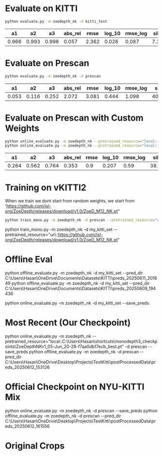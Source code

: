 # Evaluate on KITTI

```bash
python evaluate.py -m zoedepth_nk -d kitti_test
```

| a1   | a2   | a3   | abs_rel | rmse  | log_10 | rmse_log | silog | sq_rel |
|------|------|------|---------|-------|--------|-----------|--------|--------|
| 0.966 | 0.993 | 0.996 | 0.057   | 2.362 | 0.026  | 0.087     | 7.363  | 0.204  |

# Evaluate on Prescan

```bash
python evaluate.py -m zoedepth_nk -d prescan
```

| a1    | a2    | a3    | abs_rel | rmse  | log_10 | rmse_log | silog  | sq_rel |
|-------|-------|-------|---------|-------|--------|-----------|--------|--------|
| 0.053 | 0.116 | 0.252 | 2.072   | 3.081 | 0.444  | 1.098     | 40.093 | 7.417  |


# Evaluate on Prescan with Custom Weights

```bash
python online_evaluate.py -m zoedepth_nk --pretrained_resource="local::C:\Users\Hasan\shortcuts\monodepth3_checkpoints\ZoeDepthNKv1_05-Jun_20-28-f7aa0db17ecb_best.pt" -d prescan --save_preds
python online_evaluate.py -m zoedepth_nk --pretrained_resource="local::C:\Users\Hasan\shortcuts\monodepth3_checkpoints\ZoeDepthNKv1_05-Jun_20-28-f7aa0db17ecb_best.pt" -d my_kitti_set --save_preds

```

| a1    | a2    | a3    | abs_rel | rmse | log_10 | rmse_log | silog  | sq_rel |
|-------|-------|-------|---------|------|--------|-----------|--------|--------|
| 0.264 | 0.562 | 0.764 | 0.353   | 0.9  | 0.207  | 0.59      | 38.794 | 0.342  |


# Training on vKITTI2

When we train we dont start from random weights, we start from  'https://github.com/isl-org/ZoeDepth/releases/download/v1.0/ZoeD_M12_NK.pt"

```bash
python train_mono.py -m zoedepth_nk -d prescan --pretrained_resource="url::https://github.com/isl-org/ZoeDepth/releases/download/v1.0/ZoeD_M12_NK.pt"
```

python train_mono.py -m zoedepth_nk -d my_kitti_set --pretrained_resource="url::https://github.com/isl-org/ZoeDepth/releases/download/v1.0/ZoeD_M12_NK.pt"



# Offline Eval


python offline_evaluate.py -m zoedepth_nk -d my_kitti_set --pred_dir C:\Users\Hasan\OneDrive\Documents\Datasets\KITTI\preds_20250611_201649
python offline_evaluate.py -m zoedepth_nk -d my_kitti_set --pred_dir C:\Users\Hasan\OneDrive\Documents\Datasets\KITTI\preds_20250609_194436

python online_evaluate.py -m zoedepth_nk -d my_kitti_set --save_preds




# Most Recent (Our Checkpoint)
python online_evaluate.py -m zoedepth_nk --pretrained_resource="local::C:\Users\Hasan\shortcuts\monodepth3_checkpoints\ZoeDepthNKv1_05-Jun_20-28-f7aa0db17ecb_best.pt" -d prescan --save_preds
python offline_evaluate.py -m zoedepth_nk -d prescan --pred_dir C:\Users\Hasan\OneDrive\Desktop\Projects\TestKitti\postProcessedData\preds_20250612_153126

# Official Checkpoint on NYU-KITTI Mix
python online_evaluate.py -m zoedepth_nk -d prescan --save_preds
python offline_evaluate.py -m zoedepth_nk -d prescan --pred_dir C:\Users\Hasan\OneDrive\Desktop\Projects\TestKitti\postProcessedData\preds_20250612_161556

# Original Crops

